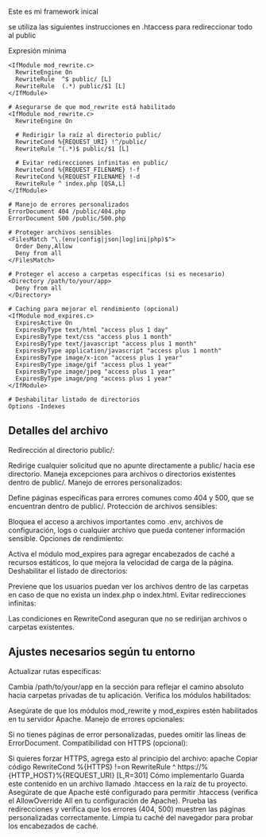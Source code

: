 Este es mi framework inical

se utiliza las siguientes instrucciones en .htaccess
para redireccionar todo al public

Expresión minima

```
<IfModule mod_rewrite.c>
  RewriteEngine On
  RewriteRule  ^$ public/ [L]
  RewriteRule  (.*) public/$1 [L]
</IfModule>
```

```
# Asegurarse de que mod_rewrite está habilitado
<IfModule mod_rewrite.c>
  RewriteEngine On

  # Redirigir la raíz al directorio public/
  RewriteCond %{REQUEST_URI} !^/public/
  RewriteRule ^(.*)$ public/$1 [L]

  # Evitar redirecciones infinitas en public/
  RewriteCond %{REQUEST_FILENAME} !-f
  RewriteCond %{REQUEST_FILENAME} !-d
  RewriteRule ^ index.php [QSA,L]
</IfModule>

# Manejo de errores personalizados
ErrorDocument 404 /public/404.php
ErrorDocument 500 /public/500.php

# Proteger archivos sensibles
<FilesMatch "\.(env|config|json|log|ini|php)$">
  Order Deny,Allow
  Deny from all
</FilesMatch>

# Proteger el acceso a carpetas específicas (si es necesario)
<Directory /path/to/your/app>
  Deny from all
</Directory>

# Caching para mejorar el rendimiento (opcional)
<IfModule mod_expires.c>
  ExpiresActive On
  ExpiresByType text/html "access plus 1 day"
  ExpiresByType text/css "access plus 1 month"
  ExpiresByType text/javascript "access plus 1 month"
  ExpiresByType application/javascript "access plus 1 month"
  ExpiresByType image/x-icon "access plus 1 year"
  ExpiresByType image/gif "access plus 1 year"
  ExpiresByType image/jpeg "access plus 1 year"
  ExpiresByType image/png "access plus 1 year"
</IfModule>

# Deshabilitar listado de directorios
Options -Indexes
```
## Detalles del archivo
Redirección al directorio public/:

Redirige cualquier solicitud que no apunte directamente a public/ hacia ese directorio.
Maneja excepciones para archivos o directorios existentes dentro de public/.
Manejo de errores personalizados:

Define páginas específicas para errores comunes como 404 y 500, que se encuentran dentro de public/.
Protección de archivos sensibles:

Bloquea el acceso a archivos importantes como .env, archivos de configuración, logs o cualquier archivo que pueda contener información sensible.
Opciones de rendimiento:

Activa el módulo mod_expires para agregar encabezados de caché a recursos estáticos, lo que mejora la velocidad de carga de la página.
Deshabilitar el listado de directorios:

Previene que los usuarios puedan ver los archivos dentro de las carpetas en caso de que no exista un index.php o index.html.
Evitar redirecciones infinitas:

Las condiciones en RewriteCond aseguran que no se redirijan archivos o carpetas existentes.

## Ajustes necesarios según tu entorno
Actualizar rutas específicas:

Cambia /path/to/your/app en la sección <Directory> para reflejar el camino absoluto hacia carpetas privadas de tu aplicación.
Verifica los módulos habilitados:

Asegúrate de que los módulos mod_rewrite y mod_expires estén habilitados en tu servidor Apache.
Manejo de errores opcionales:

Si no tienes páginas de error personalizadas, puedes omitir las líneas de ErrorDocument.
Compatibilidad con HTTPS (opcional):

Si quieres forzar HTTPS, agrega esto al principio del archivo:
apache
Copiar código
RewriteCond %{HTTPS} !=on
RewriteRule ^ https://%{HTTP_HOST}%{REQUEST_URI} [L,R=301]
Cómo implementarlo
Guarda este contenido en un archivo llamado .htaccess en la raíz de tu proyecto.
Asegúrate de que Apache esté configurado para permitir .htaccess (verifica el AllowOverride All en tu configuración de Apache).
Prueba las redirecciones y verifica que los errores (404, 500) muestren las páginas personalizadas correctamente.
Limpia tu caché del navegador para probar los encabezados de caché.
